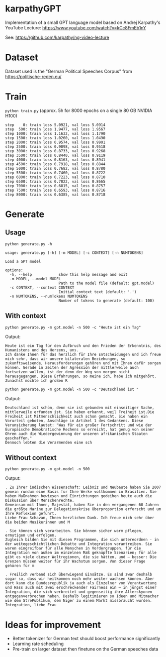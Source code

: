 # karpathyGPT

Implementation of a small GPT language model based on Andrej Karpathy's YouTube Lecture: https://www.youtube.com/watch?v=kCc8FmEb1nY

See: https://github.com/karpathy/ng-video-lecture

# Dataset
Dataset used is the "German Political Speeches Corpus" from https://politische-reden.eu/

# Train
```python train.py``` (approx. 5h for 8000 epochs on a single 80 GB NVIDIA H100)

```
step    0: train loss 5.0921, val loss 5.0914
step  500: train loss 1.9477, val loss 1.9567
step 1000: train loss 1.1632, val loss 1.1790
step 1500: train loss 1.0260, val loss 1.0490
step 2000: train loss 0.9574, val loss 0.9901
step 2500: train loss 0.9098, val loss 0.9518
step 3000: train loss 0.8733, val loss 0.9268
step 3500: train loss 0.8440, val loss 0.9119
step 4000: train loss 0.8163, val loss 0.8941
step 4500: train loss 0.7918, val loss 0.8844
step 5000: train loss 0.7682, val loss 0.8780
step 5500: train loss 0.7460, val loss 0.8722
step 6000: train loss 0.7223, val loss 0.8710
step 6500: train loss 0.7022, val loss 0.8665
step 7000: train loss 0.6815, val loss 0.8757
step 7500: train loss 0.6593, val loss 0.8716
step 8000: train loss 0.6385, val loss 0.8718
```

# Generate
## Usage
```python generate.py -h```
```
usage: generate.py [-h] [-m MODEL] [-c CONTEXT] [-n NUMTOKENS]

Load a GPT model

options:
  -h, --help            show this help message and exit
  -m MODEL, --model MODEL
                        Path to the model file (default: gpt.model)
  -c CONTEXT, --context CONTEXT
                        Initial context text (default: '.')
  -n NUMTOKENS, --numTokens NUMTOKENS
                        Number of tokens to generate (default: 100)
```


## With context
```python generate.py -m gpt.model -n 500 -c "Heute ist ein Tag"```

Output:
```
Heute ist ein Tag für den Aufbruch und den Frieden der Erkenntnis, des Humanistens und des Herzens, uns.
Ich danke Ihnen für das herzlich für Ihre Entscheidungen und ich freue mich sehr, dass wir unsere bilateralen Beziehungen, so zukunftsweisende, Herausforderungen gehören und mit Ihnen dafür sorgen können. Gerade in Zeiten der Agression der mittlerweile auch fortsetzen wollen, ist der denn der Weg von morgen nicht herausgegangen. Diese Erfahrungen, so meine ich, habe ich mitgehört. Zunächst möchte ich großen R
```

```python generate.py -m gpt.model -n 500 -c "Deutschland ist "```

Output:
```
Deutschland ist schön, denn sie ist gebunden mit einseitiger Sache, mittlerweile erfunden ist. Sie haben erkannt, weil Freiheit ist.Die Freiheit ist Mitmenschlichkeit auch schon gemacht. Sie haben ein Vorurteil geboten, Anschläge in Artikel 1 des Gedankens. Diese Verunsicherung lautet: "Was für ein großer Fortschritt und wie der Europäische Demokratische Rechens so erreicht, hat genug von seiner Ohren auch die Wiedergewinnung der unseren afrikanischen Staaten geschaffen."
Dennoch lebten die Verarmenden eine sch
```

## Without context
```python generate.py -m gpt.model -n 500```

Output:
```
. Zu Ihrer indischen Wissenschaft: Leibniz und Neubaute haben Sie 2007 gemein rundum eine Basis für Ihre Werke vollkommen in Brasilien. Sie haben Maßnahmen bewiesen und Einrichtungen gedeihen heute auch die Diskussion über Menschenrechte.
Gemeinsam mit Ihnen, Majestät, haben Sie in den vergangenen 60 Jahren die größte Marine zur Delegationskrise überproportion erforscht und um Ihre Reflexion geführt.
Liebe Frau Schavan, Ihnen herzlichen Dank. Ich freue mich sehr über die beiden Musikerinnen und M
```

```
. Sie können sich verarbeiten. Sie können sicher warm pflegen, ermutigen und erfolgen.
Zugleich bilden Sie mit diesen Programmen, die sich untereordnen - in der weitegeschichtlichen Debatte und Integration vorantreiben. Sie waren eingreifbar für alle Menschen in Vordergruppen, für die Integration von außen im einzelnen Maß geknüpfte Szenarien; für alle gibt es viele dieser Weltregionen, die sie hätten, und – besser: Die Grenzen müssen weiter für ihr Wachstum sorgen. Von dieser Frage gehören für m
```

```
. Freilich verband sich überwiegend Einsätze. Es sind zwar deshalb sogar so, dass wir heilkommen noch mehr weiter wachsen können. Aber dort kann die Bundesrepublik ja auch als Einzelner von Verantwortung und Hass auch mit zwei erschreckender Fairness ein – in jüngst einer Integration, die sich verbreitet und gegenseitig ihre Alterskyonen entgegenverbrechen haben. Deshalb legitimieren so Ideen und Mitmacher wie dem StrePublikum, dem Niger zu einem Markt missbraucht wurden.
Integration, liebe Frau
```

# Ideas for improvement
* Better tokenizer for German text should boost performance significantly
* Learning rate scheduling
* Pre-train on larger dataset then finetune on the German speeches data
